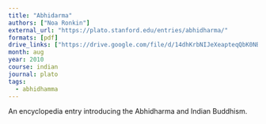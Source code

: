 ```yaml
---
title: "Abhidarma"
authors: ["Noa Ronkin"]
external_url: "https://plato.stanford.edu/entries/abhidharma/"
formats: [pdf]
drive_links: ["https://drive.google.com/file/d/14dhKrbNIJeXeapteqQbK0NBG8OoLqAv1/view?usp=drivesdk"]
month: aug
year: 2010
course: indian
journal: plato
tags:
  - abhidhamma
---
```


An encyclopedia entry introducing the Abhidharma and Indian Buddhism.
